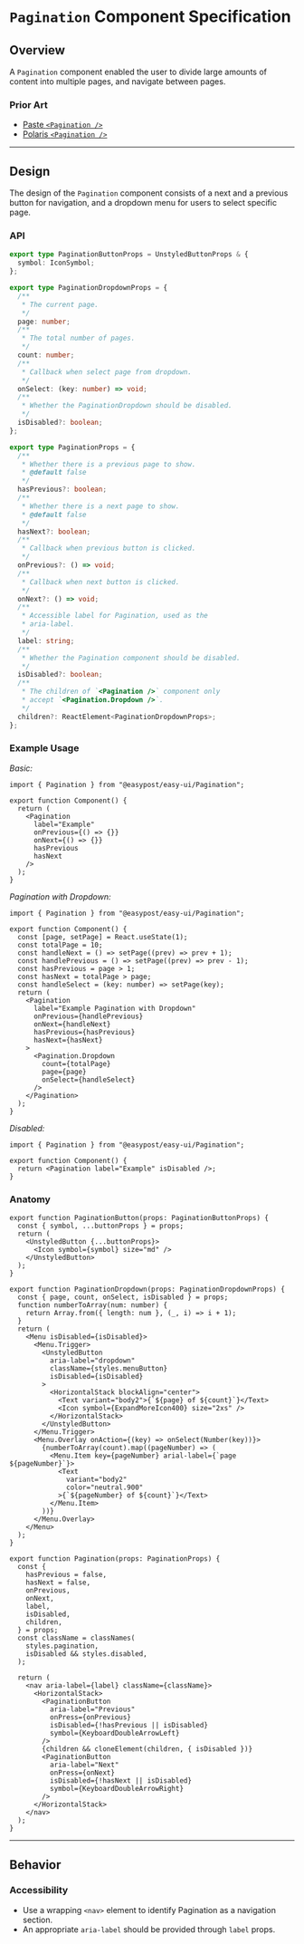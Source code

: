 # `Pagination` Component Specification

## Overview

A `Pagination` component enabled the user to divide large amounts of content into multiple pages, and navigate between pages.

### Prior Art

- [Paste `<Pagination />`](https://paste.twilio.design/components/pagination)
- [Polaris `<Pagination />`](https://polaris.shopify.com/components/navigation/pagination)

---

## Design

The design of the `Pagination` component consists of a next and a previous button for navigation, and a dropdown menu for users to select specific page.

### API

```ts
export type PaginationButtonProps = UnstyledButtonProps & {
  symbol: IconSymbol;
};

export type PaginationDropdownProps = {
  /**
   * The current page.
   */
  page: number;
  /**
   * The total number of pages.
   */
  count: number;
  /**
   * Callback when select page from dropdown.
   */
  onSelect: (key: number) => void;
  /**
   * Whether the PaginationDropdown should be disabled.
   */
  isDisabled?: boolean;
};

export type PaginationProps = {
  /**
   * Whether there is a previous page to show.
   * @default false
   */
  hasPrevious?: boolean;
  /**
   * Whether there is a next page to show.
   * @default false
   */
  hasNext?: boolean;
  /**
   * Callback when previous button is clicked.
   */
  onPrevious?: () => void;
  /**
   * Callback when next button is clicked.
   */
  onNext?: () => void;
  /**
   * Accessible label for Pagination, used as the
   * aria-label.
   */
  label: string;
  /**
   * Whether the Pagination component should be disabled.
   */
  isDisabled?: boolean;
  /**
   * The children of `<Pagination />` component only
   * accept `<Pagination.Dropdown />`.
   */
  children?: ReactElement<PaginationDropdownProps>;
};
```

### Example Usage

_Basic:_

```tsx
import { Pagination } from "@easypost/easy-ui/Pagination";

export function Component() {
  return (
    <Pagination
      label="Example"
      onPrevious={() => {}}
      onNext={() => {}}
      hasPrevious
      hasNext
    />
  );
}
```

_Pagination with Dropdown:_

```tsx
import { Pagination } from "@easypost/easy-ui/Pagination";

export function Component() {
  const [page, setPage] = React.useState(1);
  const totalPage = 10;
  const handleNext = () => setPage((prev) => prev + 1);
  const handlePrevious = () => setPage((prev) => prev - 1);
  const hasPrevious = page > 1;
  const hasNext = totalPage > page;
  const handleSelect = (key: number) => setPage(key);
  return (
    <Pagination
      label="Example Pagination with Dropdown"
      onPrevious={handlePrevious}
      onNext={handleNext}
      hasPrevious={hasPrevious}
      hasNext={hasNext}
    >
      <Pagination.Dropdown
        count={totalPage}
        page={page}
        onSelect={handleSelect}
      />
    </Pagination>
  );
}
```

_Disabled:_

```tsx
import { Pagination } from "@easypost/easy-ui/Pagination";

export function Component() {
  return <Pagination label="Example" isDisabled />;
}
```

### Anatomy

```tsx
export function PaginationButton(props: PaginationButtonProps) {
  const { symbol, ...buttonProps } = props;
  return (
    <UnstyledButton {...buttonProps}>
      <Icon symbol={symbol} size="md" />
    </UnstyledButton>
  );
}

export function PaginationDropdown(props: PaginationDropdownProps) {
  const { page, count, onSelect, isDisabled } = props;
  function numberToArray(num: number) {
    return Array.from({ length: num }, (_, i) => i + 1);
  }
  return (
    <Menu isDisabled={isDisabled}>
      <Menu.Trigger>
        <UnstyledButton
          aria-label="dropdown"
          className={styles.menuButton}
          isDisabled={isDisabled}
        >
          <HorizontalStack blockAlign="center">
            <Text variant="body2">{`${page} of ${count}`}</Text>
            <Icon symbol={ExpandMoreIcon400} size="2xs" />
          </HorizontalStack>
        </UnstyledButton>
      </Menu.Trigger>
      <Menu.Overlay onAction={(key) => onSelect(Number(key))}>
        {numberToArray(count).map((pageNumber) => (
          <Menu.Item key={pageNumber} arial-label={`page ${pageNumber}`}>
            <Text
              variant="body2"
              color="neutral.900"
            >{`${pageNumber} of ${count}`}</Text>
          </Menu.Item>
        ))}
      </Menu.Overlay>
    </Menu>
  );
}

export function Pagination(props: PaginationProps) {
  const {
    hasPrevious = false,
    hasNext = false,
    onPrevious,
    onNext,
    label,
    isDisabled,
    children,
  } = props;
  const className = classNames(
    styles.pagination,
    isDisabled && styles.disabled,
  );

  return (
    <nav aria-label={label} className={className}>
      <HorizontalStack>
        <PaginationButton
          aria-label="Previous"
          onPress={onPrevious}
          isDisabled={!hasPrevious || isDisabled}
          symbol={KeyboardDoubleArrowLeft}
        />
        {children && cloneElement(children, { isDisabled })}
        <PaginationButton
          aria-label="Next"
          onPress={onNext}
          isDisabled={!hasNext || isDisabled}
          symbol={KeyboardDoubleArrowRight}
        />
      </HorizontalStack>
    </nav>
  );
}
```

---

## Behavior

### Accessibility

- Use a wrapping `<nav>` element to identify Pagination as a navigation section.
- An appropriate `aria-label` should be provided through `label` props.
